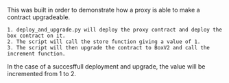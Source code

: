 This was built in order to demonstrate how a proxy is able to make a contract upgradeable. 

    1. deploy_and_upgrade.py will deploy the proxy contract and deploy the box contract on it.
    2. The script will call the store function giving a value of 1.
    3. The script will then upgrade the contract to BoxV2 and call the increment function.

In the case of a succesffull deployment and upgrade, the value will be incremented from 1 to 2.

